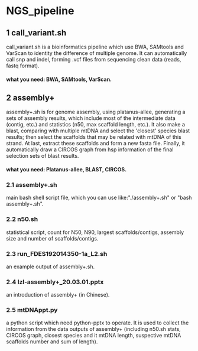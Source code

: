 # NGS_pipeline
## 1 call_variant.sh

call_variant.sh is a bioinformatics pipeline which use BWA, SAMtools and VarScan to identity the difference of multiple genome. It can automatically call snp and indel, forming .vcf files from sequencing clean data (reads, fastq format).

#### what you need: BWA, SAMtools, VarScan.

## 2 assembly+

assembly+.sh is for genome assembly, using platanus-allee, generating a sets of assembly results, which include most of the intermediate data (contig, etc.) and statistics (n50, max scaffold length, etc.). It also make a blast, comparing with multiple mtDNA and select the 'closest' species blast results; then select the scaffolds that may be related with mtDNA of this strand. At last, extract these scaffolds and form a new fasta file. Finally, it automatically draw a CIRCOS graph from hsp information of the final selection sets of blast results.

#### what you need: Platanus-allee, BLAST, CIRCOS.

### 2.1 assembly+.sh

main bash shell script file, which you can use like:"./assembly+.sh" or "bash assembly+.sh".

### 2.2 n50.sh

statistical script, count for N50, N90, largest scaffolds/contigs, assembly size and number of scaffolds/contigs.

### 2.3 run_FDES192014350-1a_L2.sh

an example output of assembly+.sh.

### 2.4 lzl-assembly+_20.03.01.pptx

an introduction of assembly+ (in Chinese).

### 2.5 mtDNAppt.py

a python script which need python-pptx to operate. It is used to collect the information from the data outputs of assembly+ (including n50.sh stats, CIRCOS graph, closest species and it mtDNA length, suspective mtDNA scaffolds number and sum of length).
